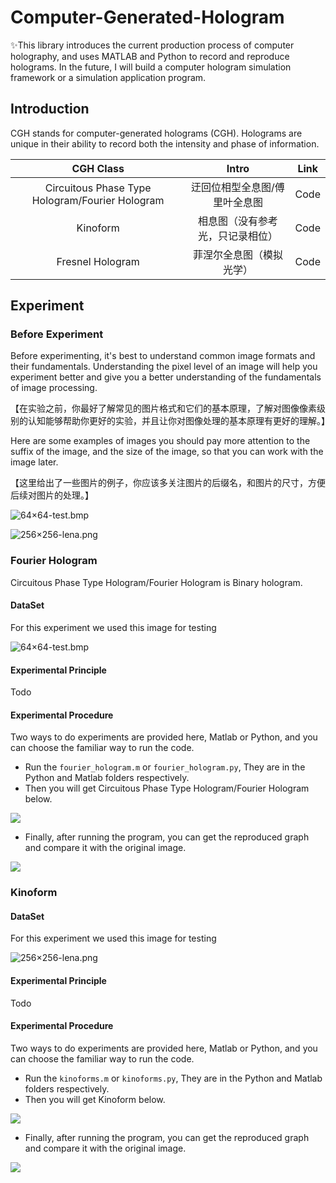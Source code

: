 # Computer-Generated-Hologram
✨This library introduces the current production process of computer holography, and uses MATLAB and Python to record and reproduce holograms. In the future, I will build a computer hologram simulation framework or a simulation application program.



## Introduction

CGH stands for computer-generated holograms (CGH). Holograms are unique in their ability to record both the intensity and phase of information.

|                    CGH Class                    |              Intro               | Link |
| :---------------------------------------------: | :------------------------------: | :--: |
| Circuitous Phase Type Hologram/Fourier Hologram |  迂回位相型全息图/傅里叶全息图   | Code |
|                    Kinoform                     | 相息图（没有参考光，只记录相位） | Code |
|                Fresnel Hologram                 |     菲涅尔全息图（模拟光学）     | Code |



## Experiment

### Before Experiment

Before experimenting, it's best to understand common image formats and their fundamentals. Understanding the pixel level of an image will help you experiment better and give you a better understanding of the fundamentals of image processing.

【在实验之前，你最好了解常见的图片格式和它们的基本原理，了解对图像像素级别的认知能够帮助你更好的实验，并且让你对图像处理的基本原理有更好的理解。】

Here are some examples of images you should pay more attention to the suffix of the image, and the size of the image, so that you can work with the image later.

【这里给出了一些图片的例子，你应该多关注图片的后缀名，和图片的尺寸，方便后续对图片的处理。】

![64×64-test.bmp](./Res/image64/test.bmp)

![256×256-lena.png](./Res/image256/lena.png)

### Fourier Hologram

Circuitous Phase Type Hologram/Fourier Hologram is Binary hologram.

#### DataSet

For this experiment we used this image for testing

![64×64-test.bmp](./Res/image64/test.bmp)

#### Experimental Principle

Todo

#### Experimental Procedure

Two ways to do experiments are provided here, Matlab or Python, and you can choose the familiar way to run the code.

- Run the `fourier_hologram.m` or `fourier_hologram.py`, They are in the Python and Matlab folders respectively.
- Then you will get Circuitous Phase Type Hologram/Fourier Hologram below.

![](./Matlab/result/fh_test_CGH.bmp)

+ Finally, after running the program, you can get the reproduced graph and compare it with the original image.

![](./Matlab/result/fh_test_recover.bmp)



### Kinoform

#### DataSet

For this experiment we used this image for testing

![256×256-lena.png](./Res/image256/lena.png)

#### Experimental Principle

Todo

#### Experimental Procedure

Two ways to do experiments are provided here, Matlab or Python, and you can choose the familiar way to run the code.

- Run the `kinoforms.m` or `kinoforms.py`, They are in the Python and Matlab folders respectively.
- Then you will get Kinoform below.

![](./Python/result/ki_lena_CGH.bmp)

- Finally, after running the program, you can get the reproduced graph and compare it with the original image.

![](./Python/result/ki_lena_recover.bmp)



